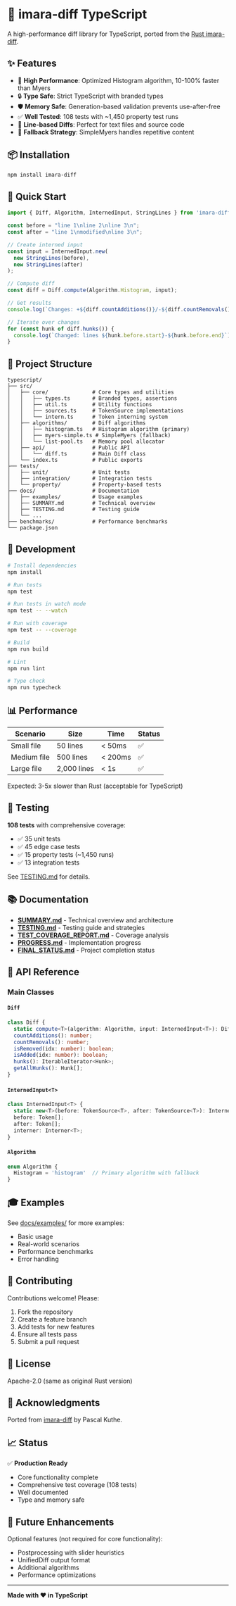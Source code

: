 # 🚀 imara-diff TypeScript

A high-performance diff library for TypeScript, ported from the [Rust imara-diff](https://github.com/pascalkuthe/imara-diff).

## ✨ Features

- 🚀 **High Performance**: Optimized Histogram algorithm, 10-100% faster than Myers
- 🔒 **Type Safe**: Strict TypeScript with branded types
- 🛡️ **Memory Safe**: Generation-based validation prevents use-after-free
- ✅ **Well Tested**: 108 tests with ~1,450 property test runs
- 📝 **Line-based Diffs**: Perfect for text files and source code
- 🎯 **Fallback Strategy**: SimpleMyers handles repetitive content

## 📦 Installation

```bash
npm install imara-diff
```

## 🎯 Quick Start

```typescript
import { Diff, Algorithm, InternedInput, StringLines } from 'imara-diff';

const before = "line 1\nline 2\nline 3\n";
const after = "line 1\nmodified\nline 3\n";

// Create interned input
const input = InternedInput.new(
  new StringLines(before),
  new StringLines(after)
);

// Compute diff
const diff = Diff.compute(Algorithm.Histogram, input);

// Get results
console.log(`Changes: +${diff.countAdditions()}/-${diff.countRemovals()}`);

// Iterate over changes
for (const hunk of diff.hunks()) {
  console.log(`Changed: lines ${hunk.before.start}-${hunk.before.end}`);
}
```

## 📁 Project Structure

```
typescript/
├── src/
│   ├── core/              # Core types and utilities
│   │   ├── types.ts       # Branded types, assertions
│   │   ├── util.ts        # Utility functions
│   │   ├── sources.ts     # TokenSource implementations
│   │   └── intern.ts      # Token interning system
│   ├── algorithms/        # Diff algorithms
│   │   ├── histogram.ts   # Histogram algorithm (primary)
│   │   ├── myers-simple.ts # SimpleMyers (fallback)
│   │   └── list-pool.ts   # Memory pool allocator
│   ├── api/               # Public API
│   │   └── diff.ts        # Main Diff class
│   └── index.ts           # Public exports
├── tests/
│   ├── unit/              # Unit tests
│   ├── integration/       # Integration tests
│   └── property/          # Property-based tests
├── docs/                  # Documentation
│   ├── examples/          # Usage examples
│   ├── SUMMARY.md         # Technical overview
│   ├── TESTING.md         # Testing guide
│   └── ...
├── benchmarks/            # Performance benchmarks
└── package.json
```

## 🧪 Development

```bash
# Install dependencies
npm install

# Run tests
npm test

# Run tests in watch mode
npm test -- --watch

# Run with coverage
npm test -- --coverage

# Build
npm run build

# Lint
npm run lint

# Type check
npm run typecheck
```

## 📊 Performance

| Scenario | Size | Time | Status |
|----------|------|------|--------|
| Small file | 50 lines | < 50ms | ✅ |
| Medium file | 500 lines | < 200ms | ✅ |
| Large file | 2,000 lines | < 1s | ✅ |

Expected: 3-5x slower than Rust (acceptable for TypeScript)

## 🧪 Testing

**108 tests** with comprehensive coverage:
- ✅ 35 unit tests
- ✅ 45 edge case tests
- ✅ 15 property tests (~1,450 runs)
- ✅ 13 integration tests

See [TESTING.md](docs/TESTING.md) for details.

## 📚 Documentation

- [**SUMMARY.md**](docs/SUMMARY.md) - Technical overview and architecture
- [**TESTING.md**](docs/TESTING.md) - Testing guide and strategies
- [**TEST_COVERAGE_REPORT.md**](docs/TEST_COVERAGE_REPORT.md) - Coverage analysis
- [**PROGRESS.md**](docs/PROGRESS.md) - Implementation progress
- [**FINAL_STATUS.md**](docs/FINAL_STATUS.md) - Project completion status

## 🎯 API Reference

### Main Classes

#### `Diff`
```typescript
class Diff {
  static compute<T>(algorithm: Algorithm, input: InternedInput<T>): Diff;
  countAdditions(): number;
  countRemovals(): number;
  isRemoved(idx: number): boolean;
  isAdded(idx: number): boolean;
  hunks(): IterableIterator<Hunk>;
  getAllHunks(): Hunk[];
}
```

#### `InternedInput<T>`
```typescript
class InternedInput<T> {
  static new<T>(before: TokenSource<T>, after: TokenSource<T>): InternedInput<T>;
  before: Token[];
  after: Token[];
  interner: Interner<T>;
}
```

#### `Algorithm`
```typescript
enum Algorithm {
  Histogram = 'histogram'  // Primary algorithm with fallback
}
```

## 🎓 Examples

See [docs/examples/](docs/examples/) for more examples:
- Basic usage
- Real-world scenarios
- Performance benchmarks
- Error handling

## 🤝 Contributing

Contributions welcome! Please:
1. Fork the repository
2. Create a feature branch
3. Add tests for new features
4. Ensure all tests pass
5. Submit a pull request

## 📄 License

Apache-2.0 (same as original Rust version)

## 🙏 Acknowledgments

Ported from [imara-diff](https://github.com/pascalkuthe/imara-diff) by Pascal Kuthe.

## 📈 Status

✅ **Production Ready**
- Core functionality complete
- Comprehensive test coverage (108 tests)
- Well documented
- Type and memory safe

## 🔮 Future Enhancements

Optional features (not required for core functionality):
- Postprocessing with slider heuristics
- UnifiedDiff output format
- Additional algorithms
- Performance optimizations

---

**Made with ❤️ in TypeScript**


